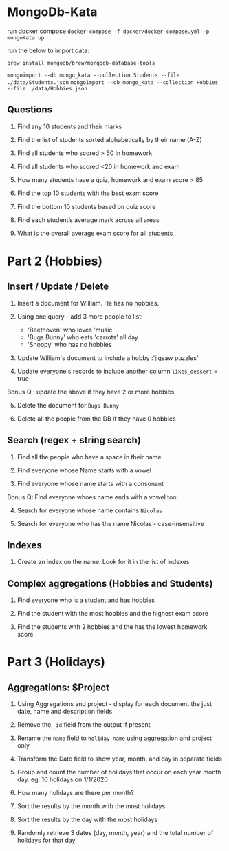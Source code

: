 # MongoDb-Kata

run docker compose
`docker-compose -f docker/docker-compose.yml -p mongoKata up`

run the below to import data:

`brew install mongodb/brew/mongodb-database-tools`

`mongoimport --db mongo_kata --collection Students --file ./data/Students.json`
`mongoimport --db mongo_kata --collection Hobbies --file ./data/Hobbies.json`


## Questions

1. Find any 10 students and their marks 

2. Find the list of students sorted alphabetically by their name (A-Z)

3. Find all students who scored > 50 in homework

4. Find all students who scored <20 in homework and exam

5. How many students have a quiz, homework and exam score > 85

6. Find the top 10 students with the best exam score

7. Find the bottom 10 students based on quiz score

8. Find each student’s average mark across all areas

9. What is the overall average exam score for all students


# Part 2 (Hobbies)

## Insert / Update / Delete

1. Insert a document for William. He has no hobbies.

2. Using one query - add 3 more people to list: 
    - 'Beethoven' who loves 'music' 
    - 'Bugs Bunny' who eats 'carrots' all day
    - 'Snoopy' who has no hobbies

3. Update William's document to include a hobby :'jigsaw puzzles'

4. Update everyone's records to include another column `likes_dessert` = true 

Bonus Q : update the above if they have 2 or more hobbies

5. Delete the document for `Bugs Bunny`

6. Delete all the people from the DB if they have 0 hobbies


## Search (regex + string search)

1. Find all the people who have a space in their name

2. Find everyone whose Name starts with a vowel

3. Find everyone whose name starts with a consonant 

Bonus Q: Find everyone whoes name ends with a vowel too

4. Search for everyone whose name contains `Nicolas`

5. Search for everyone who has the name Nicolas - case-insensitive 


## Indexes

1. Create an index on the name. Look for it in the list of indexes


## Complex aggregations (Hobbies and Students)

1. Find everyone who is a student and has hobbies

2. Find the student with the most hobbies and the highest exam score

3. Find the students with 2 hobbies and the has the lowest homework score

# Part 3 (Holidays)
## Aggregations: $Project

1. Using Aggregations and project - display for each document the just date, name and description fields

2. Remove the `_id` field from the output if present

3. Rename the `name` field to `holiday name` using aggregation and project only
 
4. Transform the Date field to show year, month, and day in separate fields

5. Group and count the number of holidays that occur on each year month day. eg. 10 holidays on 1/1/2020

6. How many holidays are there per month?

7. Sort the results by the month with the most holidays

8. Sort the results by the day with the most holidays

9. Randomly retrieve 3 dates (day, month, year) and the total number of holidays for that day
